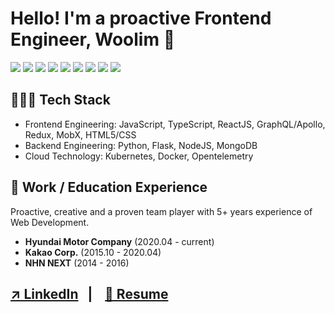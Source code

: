 # Hello! I'm a proactive Frontend Engineer, Woolim 👋
<img src="https://img.shields.io/badge/JavaScript-efd919?style=flat-square&logo=JavaScript&logoColor=black"/> <img src="https://img.shields.io/badge/TypeScript-2f73bf?style=flat-square&logo=TypeScript&logoColor=white"/> <img src="https://img.shields.io/badge/React-1ab5e7?style=flat-square&logo=React&logoColor=white"/> <img src="https://img.shields.io/badge/GraphQL-dc5882?style=flat-square&logo=GraphQL&logoColor=white"/> <img src="https://img.shields.io/badge/HTML5-ea8035?style=flat-square&logo=HTML5&logoColor=white"/> <img src="https://img.shields.io/badge/CSS3-146eb0?style=flat-square&logo=CSS3&logoColor=white"/> <img src="https://img.shields.io/badge/Python3-3766AB?style=flat-square&logo=Python&logoColor=white"/> <img src="https://img.shields.io/badge/Kubernetes-306add?style=flat-square&logo=Kubernetes&logoColor=white"/> <img src="https://img.shields.io/badge/MongoDB-4daf53?style=flat-square&logo=MongoDB&logoColor=white"/> 

## 👩🏻‍💻 Tech Stack
- Frontend Engineering: JavaScript, TypeScript, ReactJS, GraphQL/Apollo, Redux, MobX, HTML5/CSS
- Backend Engineering: Python, Flask, NodeJS, MongoDB
- Cloud Technology: Kubernetes, Docker, Opentelemetry

## 💼 Work / Education Experience
Proactive, creative and a proven team player with 5+ years experience of Web Development.
- <b>Hyundai Motor Company</b> (2020.04 - current)
- <b>Kakao Corp.</b> (2015.10 - 2020.04)
- <b>NHN NEXT</b> (2014 - 2016)


##  [↗ LinkedIn](https://www.linkedin.com/in/woolim-ryu-98b351147/)  &nbsp;  |&nbsp; &nbsp;   [📄 Resume](https://github.com/DeveloperCookie/DeveloperCookie/tree/main/Resume)
